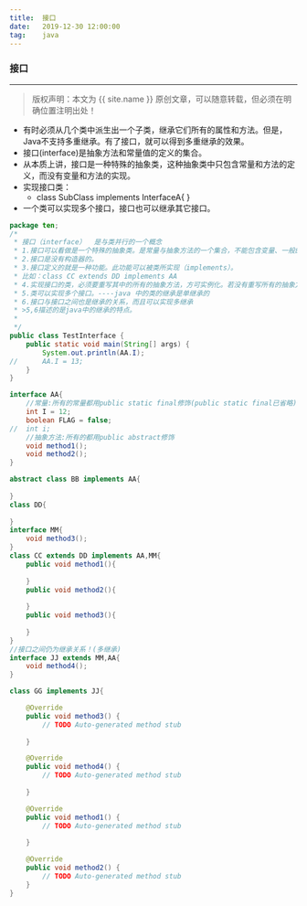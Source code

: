 ```yaml
---
title:  接口
date:   2019-12-30 12:00:00
tag:    java
---
```

### 接口

***
> 版权声明：本文为 {{ site.name }} 原创文章，可以随意转载，但必须在明确位置注明出处！

<head><link rel="stylesheet" href="../css/rouge.css"></head>


- 有时必须从几个类中派生出一个子类，继承它们所有的属性和方法。但是，Java不支持多重继承。有了接口，就可以得到多重继承的效果。
- 接口(interface)是抽象方法和常量值的定义的集合。
- 从本质上讲，接口是一种特殊的抽象类，这种抽象类中只包含常量和方法的定义，而没有变量和方法的实现。
- 实现接口类：
    - class SubClass implements InterfaceA{ }
- 一个类可以实现多个接口，接口也可以继承其它接口。


```java
package ten;
/*
 * 接口（interface）  是与类并行的一个概念
 * 1.接口可以看做是一个特殊的抽象类。是常量与抽象方法的一个集合，不能包含变量、一般的方法。
 * 2.接口是没有构造器的。
 * 3.接口定义的就是一种功能。此功能可以被类所实现（implements）。
 * 比如：class CC extends DD implements AA
 * 4.实现接口的类，必须要重写其中的所有的抽象方法，方可实例化。若没有重写所有的抽象方法，则此类仍为一个抽象类
 * 5.类可以实现多个接口。----java 中的类的继承是单继承的
 * 6.接口与接口之间也是继承的关系，而且可以实现多继承
 * >5,6描述的是java中的继承的特点。
 * 
 */
public class TestInterface {
	public static void main(String[] args) {
		System.out.println(AA.I);
//		AA.I = 13;
	}
}

interface AA{
	//常量:所有的常量都用public static final修饰(public static final已省略)
	int I = 12;
	boolean FLAG = false;
//	int i;
	//抽象方法:所有的都用public abstract修饰
	void method1();
	void method2();
}

abstract class BB implements AA{
	
}
class DD{
	
}
interface MM{
	void method3();
}
class CC extends DD implements AA,MM{
	public void method1(){
		
	}
	public void method2(){
		
	}
	public void method3(){
		
	}
}
//接口之间仍为继承关系！(多继承)
interface JJ extends MM,AA{
	void method4();
}

class GG implements JJ{

	@Override
	public void method3() {
		// TODO Auto-generated method stub
		
	}

	@Override
	public void method4() {
		// TODO Auto-generated method stub
		
	}

	@Override
	public void method1() {
		// TODO Auto-generated method stub
		
	}

	@Override
	public void method2() {
		// TODO Auto-generated method stub
	}
}

```
